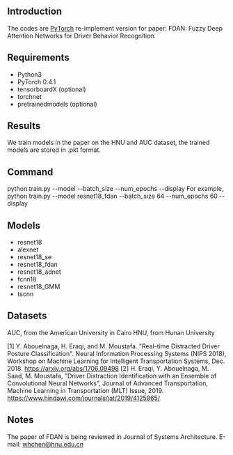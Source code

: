 
## Introduction
The codes are [PyTorch](https://pytorch.org/) re-implement version for paper: FDAN: Fuzzy Deep Attention Networks for Driver Behavior Recognition.

## Requirements
- Python3
- PyTorch 0.4.1
- tensorboardX (optional)
- torchnet
- pretrainedmodels (optional)

## Results
We train models in the paper on the HNU and AUC dataset, the trained models are stored in .pkt format.

## Command
python train.py --model <model name> --batch_size <the batch size> --num_epochs <the number of epochs> --display
For example, python train.py --model resnet18_fdan --batch_size 64 --num_epochs 60 --display

## Models
- resnet18
- alexnet
- resnet18_se
- resnet18_fdan
- resnet18_adnet
- fcnn18
- resnet18_GMM
- tscnn

## Datasets
AUC, from the American University in Cairo
HNU, from Hunan University

[1] Y. Abouelnaga, H. Eraqi, and M. Moustafa. "Real-time Distracted Driver Posture Classification". Neural Information Processing Systems (NIPS 2018), Workshop on Machine Learning for Intelligent Transportation Systems, Dec. 2018. https://arxiv.org/abs/1706.09498
[2] H. Eraqi, Y. Abouelnaga, M. Saad, M. Moustafa, "Driver Distraction Identification with an Ensemble of Convolutional Neural Networks", Journal of Advanced Transportation, Machine Learning in Transportation (MLT) Issue, 2019. https://www.hindawi.com/journals/jat/2019/4125865/

## Notes
The paper of FDAN is being reviewed in Journal of Systems Architecture. 
E-mail: whchen@hnu.edu.cn
